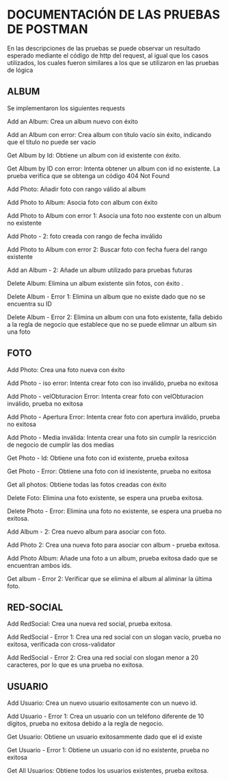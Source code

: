 # DOCUMENTACIÓN DE LAS PRUEBAS DE POSTMAN

En las descripciones de las pruebas se puede observar un resultado esperado mediante el código de http del request, al igual que los casos utilizados, los cuales fueron similares a los que se utilizaron en las pruebas de lógica

## ALBUM

Se implementaron los siguientes requests

Add an Album: Crea un album nuevo con éxito


Add an Album con error: Crea album con título vacío sin éxito, indicando que el título no puede ser vacío


Get Album by Id: Obtiene un album con id existente con éxito.


Get Album by ID con error: Intenta obtener un album con id no existente. La prueba verifica que se obtenga un código 404 Not Found

Add Photo: Añadir foto con rango válido al album

Add Photo to Album: Asocia foto con album con éxito

Add Photo to Album con error 1: Asocia una foto noo exstente con un album no existente

Add Photo - 2: foto creada con rango de fecha inválido

Add Photo to Album con error 2: Buscar foto con fecha fuera del rango existente

Add an Album - 2: Añade un album utilizado para pruebas futuras

Delete Album: Elimina un album existente siin fotos,  con éxito .

Delete Album - Error 1: Elimina un album que no existe dado que no se encuentra su ID

Delete Album - Error 2: Elimina un album con una foto existente, falla debido a la regla de negocio que establece que no se puede elimnar un album sin una foto


## FOTO

Add Photo: Crea una foto nueva con éxito

Add Photo - iso error: Intenta crear foto con iso inválido, prueba no exitosa

Add Photo - velObturacion Error: Intenta crear foto con velObturacion inválido, prueba no exitosa

Add Photo - Apertura Error: Intenta crear foto con apertura inválido, prueba no exitosa

Add Photo - Media inválida: Intenta crear una foto sin cumplir la resricción de negocio de cumplir las dos medias

Get Photo - Id: Obtiene una foto con id existente, prueba exitosa

Get Photo - Error: Obtiene una foto con id inexistente, prueba no exitosa

Get all photos: Obtiene todas las fotos creadas con éxito

Delete Foto: Elimina una foto existente, se espera una prueba exitosa.

Delete Photo - Error: Elimina una foto no existente, se espera una prueba no exitosa.

Add Album - 2: Crea nuevo album para asociar con foto.

Add Photo 2: Crea una nueva foto para asociar con album - prueba exitosa.

Add Photo Album: Añade una foto a un album, prueba exitosa dado que se encuentran ambos ids.

Get album - Error 2: Verificar que se elimina el album al aliminar la última foto.


## RED-SOCIAL

Add RedSocial: Crea una nueva red social, prueba exitosa.

Add RedSocial - Error 1: Crea una red social con un slogan vacío, prueba no exitosa, verificada con cross-validator

Add RedSocial - Error 2: Crea una red social con slogan menor a 20 caracteres, por lo que es una prueba no exitosa.


## USUARIO

Add Usuario: Crea un nuevo usuario exitosamente con un nuevo id.

Add Usuario - Error 1: Crea un usuario con un teléfono diferente de 10 dígitos, prueba no exitosa debido a la regla de negocio.

Get Usuario: Obtiene un usuario exitosammente dado que el id existe

Get Usuario - Error 1: Obtiene un usuario con id no existente, prueba no exitosa

Get All Usuarios: Obtiene todos los usuarios existentes, prueba exitosa.